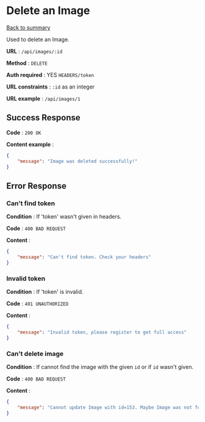 # Delete an Image

[Back to summary](../../README.md)  

Used to delete an Image.

**URL** : `/api/images/:id`

**Method** : `DELETE`

**Auth required** : YES `HEADERS/token`

**URL constraints** : `:id` as an integer

**URL example** : `/api/images/1`

## Success Response

**Code** : `200 OK`

**Content example** :

```json
{
    "message": "Image was deleted successfully!"
}
```

## Error Response

### Can't find token

**Condition** : If 'token' wasn't given in headers.

**Code** : `400 BAD REQUEST`

**Content** :

```json
{
    "message": "Can't find token. Check your headers"
}
```

### Invalid token

**Condition** : If 'token' is invalid.

**Code** : `401 UNAUTHORIZED`

**Content** :

```json
{
    "message": "Invalid token, please register to get full access"
}
```

### Can't delete image

**Condition** : If cannot find the image with the given `id` or if `id` wasn't given.

**Code** : `400 BAD REQUEST`

**Content** :

```json
{
    "message": "Cannot update Image with id=153. Maybe Image was not found!"
}
```
